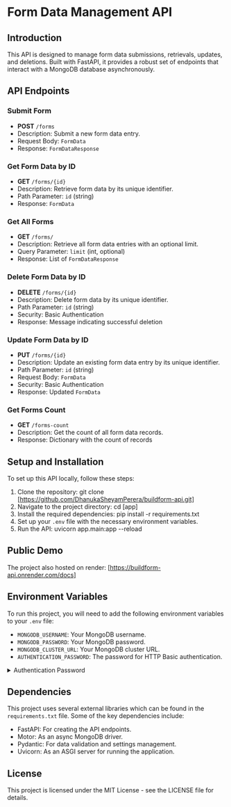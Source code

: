 # Form Data Management API

## Introduction
This API is designed to manage form data submissions, retrievals, updates, and deletions. Built with FastAPI, it provides a robust set of endpoints that interact with a MongoDB database asynchronously.

## API Endpoints

### Submit Form
- **POST** `/forms`
- Description: Submit a new form data entry.
- Request Body: `FormData`
- Response: `FormDataResponse`

### Get Form Data by ID
- **GET** `/forms/{id}`
- Description: Retrieve form data by its unique identifier.
- Path Parameter: `id` (string)
- Response: `FormData`

### Get All Forms
- **GET** `/forms/`
- Description: Retrieve all form data entries with an optional limit.
- Query Parameter: `limit` (int, optional)
- Response: List of `FormDataResponse`

### Delete Form Data by ID
- **DELETE** `/forms/{id}`
- Description: Delete form data by its unique identifier.
- Path Parameter: `id` (string)
- Security: Basic Authentication
- Response: Message indicating successful deletion

### Update Form Data by ID
- **PUT** `/forms/{id}`
- Description: Update an existing form data entry by its unique identifier.
- Path Parameter: `id` (string)
- Request Body: `FormData`
- Security: Basic Authentication
- Response: Updated `FormData`

### Get Forms Count
- **GET** `/forms-count`
- Description: Get the count of all form data records.
- Response: Dictionary with the count of records

## Setup and Installation
To set up this API locally, follow these steps:

1. Clone the repository: git clone [https://github.com/DhanukaSheyamPerera/buildform-api.git]
2. Navigate to the project directory: cd [app]
3. Install the required dependencies: pip install -r requirements.txt
4. Set up your `.env` file with the necessary environment variables.
5. Run the API: uvicorn app.main:app --reload

## Public Demo
The project also hosted on render: [https://buildform-api.onrender.com/docs]


## Environment Variables
To run this project, you will need to add the following environment variables to your `.env` file:

- `MONGODB_USERNAME`: Your MongoDB username.
- `MONGODB_PASSWORD`: Your MongoDB password.
- `MONGODB_CLUSTER_URL`: Your MongoDB cluster URL.
- `AUTHENTICATION_PASSWORD`: The password for HTTP Basic authentication.
<details>
  <summary>Authentication Password</summary>
  1/U%1s:Ieh2EulfMIq3$?B2
</details>

## Dependencies
This project uses several external libraries which can be found in the `requirements.txt` file. Some of the key dependencies include:

- FastAPI: For creating the API endpoints.
- Motor: As an async MongoDB driver.
- Pydantic: For data validation and settings management.
- Uvicorn: As an ASGI server for running the application.

## License
This project is licensed under the MIT License - see the LICENSE file for details.
